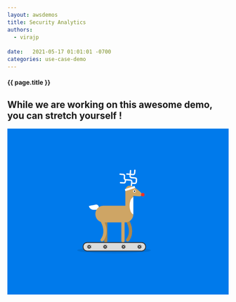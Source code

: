 ```yaml
---
layout: awsdemos
title: Security Analytics
authors: 
  - virajp

date:   2021-05-17 01:01:01 -0700
categories: use-case-demo
---
```


<h4 class="text-center pb-2">{{ page.title }}</h4>

<div class="jumbotron text-center text-light">
    <h2> While we are working on this awesome demo, you can stretch yourself !</h2>
    <img src="/assets/img/deer_running.gif" border=0 class="center" style="width: available">
</div>
